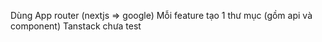 Dùng App router (nextjs => google)
Mỗi feature tạo 1 thư mục (gồm api và component)
Tanstack chưa test
